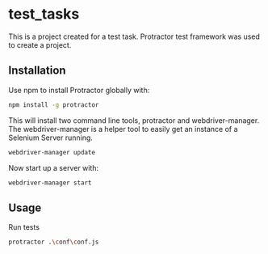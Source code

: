 # test_tasks
This is a project created for a test task. Protractor test framework was used to create a project.

## Installation

Use npm to install Protractor globally with:

```bash
npm install -g protractor
```

This will install two command line tools, protractor and webdriver-manager.
The webdriver-manager is a helper tool to easily get an instance of a Selenium Server running. 

```bash
webdriver-manager update
```

Now start up a server with:

```bash
webdriver-manager start
```

## Usage

Run tests

```bash
protractor .\conf\conf.js
```
